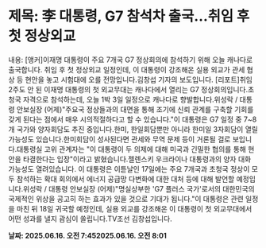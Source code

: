# **제목: 李 대통령, G7 참석차 출국…취임 후 첫 정상외교**

  내용: [앵커]이재명 대통령이 주요 7개국 G7 정상회의에 참석하기 위해 오늘 캐나다로 출국합니다. 취임 후 첫 정상외교 일정인데, 이 대통령이 강조해온 실용 외교가 관세 협상 등 현안을 놓고 시험대에 오를 전망입니다.김창섭 기자의 보도입니다. [리포트]취임 2주도 안 된 이재명 대통령의 첫 외교무대는 캐나다에서 열리는 G7 정상회의입니다.초청국 자격으로 참석하는데, 오늘 1박 3일 일정으로 캐나다로 향발합니다.위성락 / 대통령 안보실장 (어제)"주요국 정상들과의 대면을 통해 조기에 신뢰 관계를 구축할 기회를 갖게 된다는 점에서 매우 시의적절하다고 할 수 있습니다."이 대통령은 G7 일정 중 7~8개 국가와 양자회담도 추진 중입니다.한미, 한일회담뿐만 아니라 한미일 3자회담이 열릴 가능성도 있습니다.한미회담이 성사된다면 관세와 무역 문제 등이 거론될 걸로 보입니다.대통령실 고위 관계자는 "이 대통령이 두 의제에 대해 미국과 긴밀한 협의를 통해 현안을 타결한다는 입장"이라고 밝혔습니다.젤렌스키 우크라이나 대통령과의 양자 대화 가능성도 열려있습니다. 이 대통령은 이튿날인 17일에는 주요 7개국과 초청국 정상이 모두 참석하는 확대 회의에서 에너지 공급망 다변화에 대한 대처 등에 대해 발언할 예정입니다.위성락 / 대통령 안보실장 (어제)"명실상부한 'G7 플러스 국가'로서의 대한민국의 국제적인 위상을 공고히 하는 효과가 있을 것으로 기대가 됩니다."이 대통령은 관련 일정을 마친 뒤 18일 귀국할 예정인데, 실용 외교를 강조해온 이 대통령이 첫 외교무대에서 어떤 성과를 낼지 괌심이 쏠립니다.TV조선 김창섭입니다.

  **날짜: 2025.06.16. 오전 7:452025.06.16. 오전 8:01**